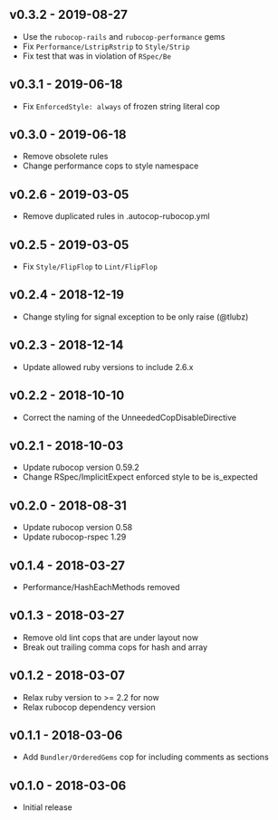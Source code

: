 ## v0.3.2 - 2019-08-27

- Use the `rubocop-rails` and `rubocop-performance` gems
- Fix `Performance/LstripRstrip` to `Style/Strip`
- Fix test that was in violation of `RSpec/Be`

## v0.3.1 - 2019-06-18

- Fix `EnforcedStyle: always` of frozen string literal cop

## v0.3.0 - 2019-06-18

- Remove obsolete rules
- Change performance cops to style namespace

## v0.2.6 - 2019-03-05

- Remove duplicated rules in .autocop-rubocop.yml

## v0.2.5 - 2019-03-05

- Fix `Style/FlipFlop` to `Lint/FlipFlop`

## v0.2.4 - 2018-12-19

- Change styling for signal exception to be only raise (@tlubz)

## v0.2.3 - 2018-12-14

- Update allowed ruby versions to include 2.6.x

## v0.2.2 - 2018-10-10

- Correct the naming of the UnneededCopDisableDirective

##  v0.2.1 - 2018-10-03

- Update rubocop version 0.59.2
- Change RSpec/ImplicitExpect enforced style to be is_expected

## v0.2.0 - 2018-08-31

- Update rubocop version 0.58
- Update rubocop-rspec 1.29

## v0.1.4 - 2018-03-27

- Performance/HashEachMethods removed

## v0.1.3 - 2018-03-27

- Remove old lint cops that are under layout now
- Break out trailing comma cops for hash and array

## v0.1.2 - 2018-03-07

- Relax ruby version to >= 2.2 for now
- Relax rubocop dependency version

## v0.1.1 - 2018-03-06

- Add `Bundler/OrderedGems` cop for including comments as sections

## v0.1.0 - 2018-03-06

- Initial release
